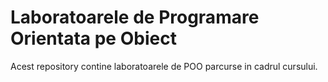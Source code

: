 # Laboratoarele de Programare Orientata pe Obiect 
Acest repository contine laboratoarele de POO parcurse in cadrul cursului.
